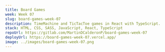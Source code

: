 ```yaml
---
title: Board Games
week: Week 07
slug: board-games-week-07
description: TimeMachine and TicTacToe games in React with TypeScript.
stack: HTML, CSS, SASS, JavaScript, React, TypeScript
repoUrl: https://gitlab.com/MartinDCalderonP/board-games-week-07
deployUrl: https://board-games-week-07.vercel.app/
image: ../images/board-games-week-07.png
---
```

